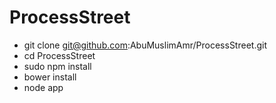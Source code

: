 # ProcessStreet

- git clone git@github.com:AbuMuslimAmr/ProcessStreet.git
- cd ProcessStreet
- sudo npm install
- bower install
- node app
